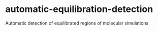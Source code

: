 automatic-equilibration-detection
=================================

Automatic detection of equilibrated regions of molecular simulations
